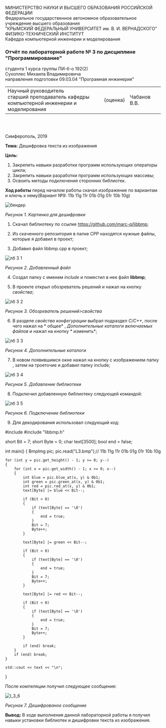 МИНИСТЕРСТВО НАУКИ  И ВЫСШЕГО ОБРАЗОВАНИЯ РОССИЙСКОЙ ФЕДЕРАЦИИ  
Федеральное государственное автономное образовательное учреждение высшего образования  
"КРЫМСКИЙ ФЕДЕРАЛЬНЫЙ УНИВЕРСИТЕТ им. В. И. ВЕРНАДСКОГО"  
ФИЗИКО-ТЕХНИЧЕСКИЙ ИНСТИТУТ  
Кафедра компьютерной инженерии и моделирования
### Отчёт по лабораторной работе № 3 по дисциплине "Программирование"

студента 1 курса группы ПИ-б-о 192(2)  
Сухоплес Михаила Владимировича  
направления подготовки 09.03.04 "Програмная инжинерия"  

<table>
<tr><td>Научный руководитель<br/> старший преподаватель кафедры<br/> компьютерной инженерии и моделирования</td>
<td>(оценка)</td>
<td>Чабанов В.В.</td>
</tr>
</table>
<br/><br/>

Симферополь, 2019

**Тема:** Дешифровка текста из изображения

**Цель:** 
1. Закрепить навыки разработки программ использующих операторы цикла;
2. Закрепить навыки разработки программ использующих массивы;
3. Освоить методы подключения сторонних библиотек.

**Ход работы** 
перед началом работы скачал изображение по вариантам и ключь к нему(Вариант №9: 11b 11g 11r 01b 01g 01r 10b 10g)

![бендер](https://user-images.githubusercontent.com/55508481/84058588-1f2cca00-a9c2-11ea-9859-fab9a7b95855.PNG)

*Рисунок 1. Картинка для дешифровки*

1. Скачал библиотеку по ссылке https://github.com/marc-q/libbmp;

2. Из скаченного репозитория в папке CPP находятся нужные файлы, которые я добавил в проект;

3. Добавил файл libbmp.cpp в проект;

![лб 3 1](https://user-images.githubusercontent.com/55508481/84067051-8309bf80-a9cf-11ea-87dd-0172f230dc0d.PNG)

*Рисунок 2. Добавленный файл*

4. Создал папку с именем *include* и поместил в нее файл **libbmp**;

5. В проекте открыл обозреватель решений и нажал на кнопку *свойства*;

![лб 3 2](https://user-images.githubusercontent.com/55508481/84067220-ca904b80-a9cf-11ea-8366-d576a2d8d02b.PNG)

*Рисунок 3. Обозреватель решений>свойства*

6. В разделе *свойства конфегурации* выбрал подраздел *С/С++*, после чего нажал на * общее* , *Дополнительные каталоги включаемых файлов* и нажал на кнопку * изменить*;

![лб 3 3](https://user-images.githubusercontent.com/55508481/84067588-3f638580-a9d0-11ea-8899-fec2a46be700.PNG)

*Рисунок 4. Дополнительные каталоги*

7. В новом появившимся окне нажал на кнопку с изображением папку , затем на троеточие и добавил папку include;

![лб 3 4](https://user-images.githubusercontent.com/55508481/84067770-9cf7d200-a9d0-11ea-835e-1d60ba214017.PNG)

*Рисунок 5. Добавление библиотеки*

8. Подключил добавленную библиотеку следующей командой:

![лб 3 5](https://user-images.githubusercontent.com/55508481/84067984-f829c480-a9d0-11ea-9bf8-d8f132eebff1.PNG)

*Рисунок 6. Подключение библиотеки*

9. Для декодирования использовал слкдующий код:

#include <iostream>
#include "libbmp.h"

short Bit = 7; 
short Byte = 0; 
char text[3500]; 
bool end = false;



int main()
{
	BmpImg pic;
	pic.read("L3.bmp");// 11b 11g 11r 01b 01g 01r 10b 10g

	for (int y = pic.get_height() - 1; y >= 0; y--)  
	{
		for (int x = pic.get_width() - 1; x >= 0; x--)
		{
			int blue = pic.blue_at(x, y) & 0b1;
			int green = pic.green_at(x, y) & 0b1;
			int red = pic.red_at(x, y) & 0b1;
			text[Byte] |= blue << Bit--;

			if (Bit < 0)
			{
				if (text[Byte] == '\0')
				{
					end = true;
				}
				Bit = 7;
				Byte++;
			}

			text[Byte] |= green << Bit--;

			if (Bit < 0)
			{
				if (text[Byte] == '\0')
				{
					end = true;
				}
				Bit = 7;
				Byte++;
			}

			text[Byte] |= red << Bit--;

			if (Bit < 0)
			{
				if (text[Byte] == '\0')
				{
					end = true;
				}
				Bit = 7;
				Byte++;
			}

			if (end) break;
		}
		if (end) break;
	}

	std::cout << text << "\n";
}
 
После компеляции получил следующее сообщение:
 
![l_3_6](https://user-images.githubusercontent.com/55508481/84068397-8c942700-a9d1-11ea-885a-4d6ff1a365c1.png)

*Рисунок 7. Дешифрованое сообщение*

**Вывод:** В ходе выполнения данной лабораторной работы я получил навыки установки библиотек и дишифровки текста из изображения.
